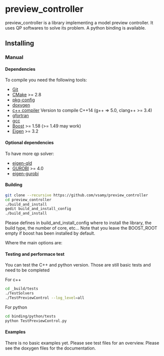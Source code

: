# preview_controller

preview_controller is a library implementing a model preview controller.
It uses QP softwares to solve its problem. A python binding is available.

## Installing

### Manual

#### Dependencies

To compile you need the following tools:

 * [Git]()
 * [CMake]() >= 2.8
 * [pkg-config]()
 * [doxygen]()
 * [c++ compiler]() Version to compile C++14 (g++ => 5.0, clang++ >= 3.4)
 * [gfortran]()
 * [gcc]()
 * [Boost](http://www.boost.org/doc/libs/1_58_0/more/getting_started/unix-variants.html) >= 1.58 (>= 1.49 may work)
 * [Eigen](http://eigen.tuxfamily.org/index.php?title=Main_Page) >= 3.2

#### Optional dependencies

To have more qp solver:
 * [eigen-qld](https://github.com/jrl-umi3218/eigen-qld.git)
 * [GUROBI](http://www.gurobi.com/) >= 4.0
 * [eigen-gurobi](https://github.com/jrl-umi3218/eigen-gurobi)

#### Building

```sh
git clone --recursive https://github.com/vsamy/preview_controller
cd preview_controller
./build_and_install
gedit build_and_install_config
./build_and_install
```

Please defines in build_and_install_config where to install the library, the build type, the number of core, etc...
Note that you leave the BOOST_ROOT empty if boost has been installed by default. 

Where the main options are:

#### Testing and performace test

You can test the C++ and python version. Those are still basic tests and need to be completed

For c++
```sh
cd _build/tests
./TestSolvers
./TestPreviewControl --log_level=all
```

For python
```sh
cd binding/python/tests
python TestPreviewControl.py
```

#### Examples

There is no basic examples yet. Please see test files for an overview.
Please see the doxygen files for the documentation.

